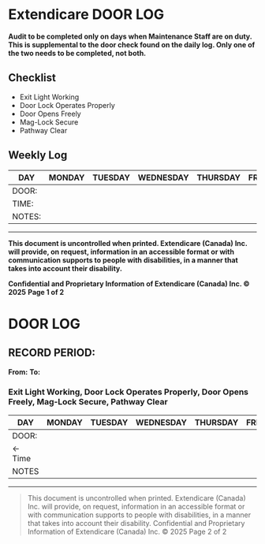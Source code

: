 # Extendicare DOOR LOG

**Audit to be completed only on days when Maintenance Staff are on duty. This is supplemental to the door check found on the daily log. Only one of the two needs to be completed, not both.**

## Checklist
- Exit Light Working
- Door Lock Operates Properly
- Door Opens Freely
- Mag-Lock Secure
- Pathway Clear

## Weekly Log

| DAY       | MONDAY | TUESDAY | WEDNESDAY | THURSDAY | FRIDAY | SATURDAY | SUNDAY |
|-----------|--------|---------|-----------|----------|--------|----------|--------|
| DOOR:    |        |         |           |          |        |          |        |
| TIME:    |        |         |           |          |        |          |        |
| NOTES:   |        |         |           |          |        |          |        |

----

**This document is uncontrolled when printed. Extendicare (Canada) Inc. will provide, on request, information in an accessible format or with communication supports to people with disabilities, in a manner that takes into account their disability.**

**Confidential and Proprietary Information of Extendicare (Canada) Inc. © 2025**
**Page 1 of 2**

# DOOR LOG

## RECORD PERIOD:
**From:**
**To:**

### Exit Light Working, Door Lock Operates Properly, Door Opens Freely, Mag-Lock Secure, Pathway Clear

| DAY       | MONDAY | TUESDAY | WEDNESDAY | THURSDAY | FRIDAY | SATURDAY | SUNDAY |
|-----------|--------|---------|-----------|----------|--------|----------|--------|
| DOOR:    |        |         |           |          |        |          |        |
| <- Time   |        |         |           |          |        |          |        |
| NOTES     |        |         |           |          |        |          |        |

----

> This document is uncontrolled when printed. Extendicare (Canada) Inc. will provide, on request, information in an accessible format or with communication supports to people with disabilities, in a manner that takes into account their disability.
> Confidential and Proprietary Information of Extendicare (Canada) Inc. © 2025
> Page 2 of 2